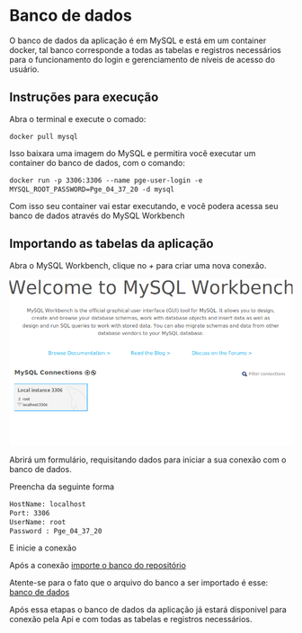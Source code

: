 # Banco de dados

O banco de dados da aplicação é em MySQL e está em um container docker, tal banco corresponde a todas as tabelas e registros necessários para o funcionamento do login e gerenciamento de níveis de acesso do usuário.

## Instruções para execução

Abra o terminal e execute o comado:

```
docker pull mysql

```

Isso baixara uma imagem do MySQL e permitira você executar um container do banco de dados, com o comando:

```
docker run -p 3306:3306 --name pge-user-login -e MYSQL_ROOT_PASSWORD=Pge_04_37_20 -d mysql
```
Com isso seu container vai estar executando, e você podera acessa seu banco de dados através do MySQL Workbench

## Importando as tabelas da aplicação

Abra o MySQL Workbench, clique no *+* para criar uma nova conexão.

<img src='/../imagens/criar_conex.png'>

Abrirá um formulário, requisitando dados para iniciar a sua conexão com o banco de dados.

Preencha da seguinte forma


    HostName: localhost
    Port: 3306
    UserName: root
    Password : Pge_04_37_20

E inicie a conexão

Após a conexão [importe o banco do repositório](https://help.umbler.com/hc/pt-br/articles/202385865-MySQL-Importando-Exportando-um-banco-de-dados#:~:text=Para%20importar%20um%20arquivo%2C%20abra,e%20selecionar%20o%20arquivo%20desejado.)
        
Atente-se para o fato que o arquivo do banco a ser importado
é esse: [banco de dados](pge_user_login.sql)

Após essa etapas o banco de dados da aplicação já estará disponivel para conexão pela Api e com todas as tabelas e registros necessários.


